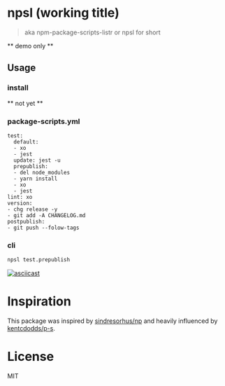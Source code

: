 # npsl (working title)

> aka npm-package-scripts-listr or npsl for short

** demo only **

## Usage

### install

** not yet **

### package-scripts.yml

```
test:
  default:
  - xo
  - jest
  update: jest -u
  prepublish:
  - del node_modules
  - yarn install
  - xo
  - jest
lint: xo
version:
- chg release -y
- git add -A CHANGELOG.md
postpublish:
- git push --folow-tags
```

### cli

```sh
npsl test.prepublish
```

[![asciicast](https://asciinema.org/a/786o8mz84breb80w4oxvhg4le.png)](https://asciinema.org/a/786o8mz84breb80w4oxvhg4le)

# Inspiration

This package was inspired by [sindresorhus/np](https://github.com/sindresorhus/np) and heavily influenced by [kentcdodds/p-s](https://github.com/kentcdodds/p-s).

# License

MIT
